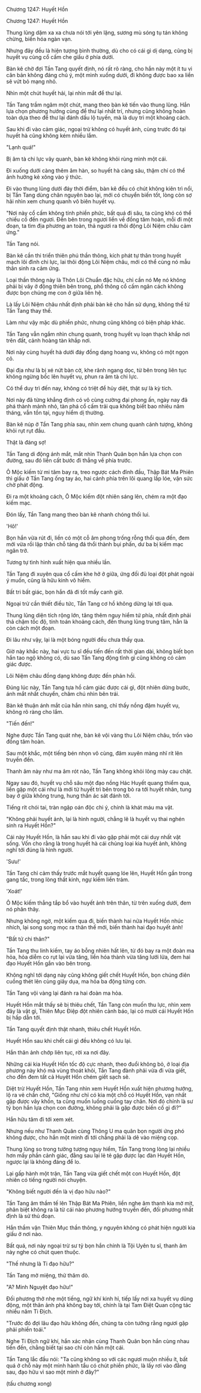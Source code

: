 




Chương 1247: Huyết Hồn


Chương 1247: Huyết Hồn

Thung lũng dặm xa xa chưa nói tới yên lặng, sương mù sóng tụ tán không chừng, biến hóa ngàn vạn.

Nhưng đây đều là hiện tượng bình thường, dù cho có cái gì dị dạng, cũng bị huyết vụ cùng cổ cấm che giấu ở phía dưới.

Bàn kê chờ đợi Tần Tang quyết định, nó rất rõ ràng, cho hắn này một ít tu vi căn bản không đáng chú ý, một mình xuống dưới, đi không được bao xa liền sẽ vứt bỏ mạng nhỏ.

Nhìn một chút huyết hải, lại nhìn mắt để thư lại.

Tần Tang trầm ngâm một chút, mang theo bàn kê tiến vào thung lũng. Hắn lựa chọn phương hướng cùng để thư lại nhất trí, nhưng cũng không hoàn toàn dựa theo để thư lại đánh dấu lộ tuyến, mà là duy trì một khoảng cách.

Sau khi đi vào cảm giác, ngoại trừ không có huyết ảnh, cùng trước đó tại huyết hà cũng không kém nhiều lắm.

"Lạnh quá!"

Bị âm tà chi lực vây quanh, bàn kê không khỏi rùng mình một cái.

Đi xuống dưới càng thêm âm hàn, so huyết hà càng sâu, thậm chí có thể ảnh hưởng kẻ xông vào ý thức.

Đi vào thung lũng dưới đáy thời điểm, bàn kê đều có chút không kiên trì nổi, bị Tần Tang dùng chân nguyên bao lại, mới có chuyển biến tốt, lòng còn sợ hãi nhìn xem chung quanh vô biên huyết vụ.

"Nơi này cổ cấm không tính phiền phức, bất quá đi sâu, ta cũng khó có thể chiếu cố đến ngươi. Đến bên trong ngươi liền về đồng tâm hoàn, mỗi đi một đoạn, ta tìm địa phương an toàn, thả ngươi ra thôi động Lôi Niệm châu cảm ứng."

Tần Tang nói.

Bàn kê cần thi triển thiên phú thần thông, kích phát tự thân trong huyết mạch lôi đình chi lực, lai thôi động Lôi Niệm châu, mới có thể cùng nó mẫu thân sinh ra cảm ứng.

Loại thần thông này là Thôn Lôi Chuẩn đặc hữu, chỉ cần nó Mẹ nó không phải bị vây ở động thiên bên trong, phổ thông cổ cấm ngăn cách không được bọn chúng mẹ con ở giữa liên hệ.

Là lấy Lôi Niệm châu nhất định phải bàn kê cho hắn sử dụng, không thể từ Tần Tang thay thế.

Làm như vậy mặc dù phiền phức, nhưng cũng không có biện pháp khác.

Tần Tang vẫn ngắm nhìn chung quanh, trong huyết vụ loạn thạch khắp nơi trên đất, cảnh hoàng tàn khắp nơi.

Nơi này cùng huyết hà dưới đáy đồng dạng hoang vu, không có một ngọn cỏ.

Đại địa như là bị xé nứt bàn cờ, khe rãnh ngang dọc, từ bên trong liên tục không ngừng bốc lên huyết vụ, phun ra âm tà chi lực.

Có thể duy trì đến nay, không có triệt để hủy diệt, thật sự là kỳ tích.

Nơi này đã từng khẳng định có vô cùng cường đại phong ấn, ngày nay đã phá thành mảnh nhỏ, tàn phá cổ cấm trải qua không biết bao nhiêu năm tháng, vẫn tồn tại, nguy hiểm dị thường.

Bàn kê núp ở Tần Tang phía sau, nhìn xem chung quanh cảnh tượng, không khỏi rụt rụt đầu.

Thật là đáng sợ!

Tần Tang di động ánh mắt, mắt nhìn Thanh Quân bọn hắn lựa chọn con đường, sau đó liền cất bước đi thẳng về phía trước.

Ô Mộc kiếm từ mi tâm bay ra, treo ngược cách đỉnh đầu, Thập Bát Ma Phiên thì giấu ở Tần Tang ống tay áo, hai cánh phía trên lôi quang lấp lóe, vận sức chờ phát động.

Đi ra một khoảng cách, Ô Mộc kiếm đột nhiên sáng lên, chém ra một đạo kiếm mạc.

Đón lấy, Tần Tang mang theo bàn kê nhanh chóng thối lui.

'Hô!'

Bọn hắn vừa rút đi, liền có một cỗ âm phong trống rỗng thổi qua đến, đem mới vừa rồi lập thân chỗ tảng đá thổi thành bụi phấn, dư ba bị kiếm mạc ngăn trở.

Tương tự tình hình xuất hiện qua nhiều lần.

Tần Tang đi xuyên qua cổ cấm khe hở ở giữa, ứng đối đủ loại đột phát ngoài ý muốn, cũng là hữu kinh vô hiểm.

Bất tri bất giác, bọn hắn đã đi tốt mấy canh giờ.

Ngoại trừ cần thiết điều tức, Tần Tang cơ hồ không dừng lại tới qua.

Thung lũng diện tích rộng lớn, tăng thêm nguy hiểm tứ phía, nhất định phải thả chậm tốc độ, tính toán khoảng cách, đến thung lũng trung tâm, hẳn là còn cách một đoạn.

Đi lâu như vậy, lại là một bóng người đều chưa thấy qua.

Giờ này khắc này, hai vực tu sĩ đều tiến đến rất thời gian dài, không biết bọn hắn tao ngộ không có, dù sao Tần Tang động tĩnh gì cũng không có cảm giác được.

Lôi Niệm châu đồng dạng không được đến phản hồi.

Đúng lúc này, Tần Tang tựa hồ cảm giác được cái gì, đột nhiên dừng bước, ánh mắt nhất chuyển, chăm chú nhìn bên trái.

Bàn kê thuận ánh mắt của hắn nhìn sang, chỉ thấy nồng đậm huyết vụ, không rõ ràng cho lắm.

"Tiến đến!"

Nghe được Tần Tang quát nhẹ, bàn kê vội vàng thu Lôi Niệm châu, trốn vào đồng tâm hoàn.

Sau một khắc, một tiếng bén nhọn vô cùng, đâm xuyên màng nhĩ rít lên truyền đến.

Thanh âm này như ma âm rót não, Tần Tang không khỏi lông mày cau chặt.

Ngay sau đó, huyết vụ chỗ sâu một đạo nồng Hác Huyết quang thiểm qua, liền gặp một cái như là mới từ huyết trì bên trong bò ra tới huyết nhân, tung bay ở giữa không trung, hung thần ác sát đánh tới.

Tiếng rít chói tai, tràn ngập oán độc chi ý, chính là khát máu ma vật.

"Không phải huyết ảnh, lại là hình người, chẳng lẽ là huyết vụ thai nghén sinh ra Huyết Hồn?"

Cái này Huyết Hồn, là hắn sau khi đi vào gặp phải một cái duy nhất vật sống. Vốn cho rằng là trong huyết hà cái chủng loại kia huyết ảnh, không nghĩ tới đúng là hình người.

'Sưu!'

Tần Tang chỉ cảm thấy trước mắt huyết quang lóe lên, Huyết Hồn gần trong gang tấc, trong lòng thất kinh, ngự kiếm liền trảm.

'Xoát!'

Ô Mộc kiếm thẳng tắp bổ vào huyết ảnh trên thân, từ trên xuống dưới, đem nó phân thây.

Nhưng không ngờ, một kiếm qua đi, biến thành hai nửa Huyết Hồn nhúc nhích, lại song song mọc ra thân thể mới, biến thành hai đạo huyết ảnh!

"Bất tử chi thân?"

Tần Tang thu linh kiếm, tay áo bỗng nhiên hất lên, từ đó bay ra một đoàn ma hỏa, hỏa diễm co rụt lại vừa tăng, liền hóa thành vừa tăng lưới lửa, đem hai đạo Huyết Hồn gắn vào bên trong.

Không nghĩ tới dạng này cũng không giết chết Huyết Hồn, bọn chúng điên cuồng thét lên cùng giãy dụa, ma hỏa ba động từng cơn.

Tần Tang vội vàng lại đánh ra hai đoàn ma hỏa.

Huyết Hồn mắt thấy sẽ bị thiêu chết, Tần Tang còn muốn thu lực, nhìn xem đây là vật gì, Thiên Mục Điệp đột nhiên cảnh báo, lại có mười cái Huyết Hồn bị hấp dẫn tới.

Tần Tang quyết định thật nhanh, thiêu chết Huyết Hồn.

Huyết Hồn sau khi chết cái gì đều không có lưu lại.

Hắn thân ảnh chớp liên tục, rời xa nơi đây.

Những cái kia Huyết Hồn tốc độ cực nhanh, theo đuổi không bỏ, ở loại địa phương này khó mà vùng thoát khỏi, Tần Tang đành phải vừa đi vừa giết, cho đến đem tất cả Huyết Hồn chém giết sạch sẽ.

Diệt trừ Huyết Hồn, Tần Tang nhìn xem Huyết Hồn xuất hiện phương hướng, lộ ra vẻ chần chờ, "Giống như chỉ có kia một chỗ có Huyết Hồn, vạn nhất gặp được vây khốn, ta cũng muốn luống cuống tay chân. Nơi đó chính là sư tỷ bọn hắn lựa chọn con đường, không phải là gặp được biến cố gì đi?"

Hắn hữu tâm đi tới xem xét.

Nhưng nếu như Thanh Quân cùng Thông U ma quân bọn người ứng phó không được, cho hắn một mình đi tới chẳng phải là dê vào miệng cọp.

Thung lũng so trong tưởng tượng nguy hiểm, Tần Tang trong lòng lại nhiều hơn mấy phần cảnh giác, đằng sau lại lẻ tẻ gặp được lạc đàn Huyết Hồn, ngược lại là không đáng để lo.

Lại gấp hành một trận, Tần Tang vừa giết chết một con Huyết Hồn, đột nhiên có tiếng người nói chuyện.

"Không biết người đến là vị đạo hữu nào?"

Tần Tang âm thầm tế lên Thập Bát Ma Phiên, liền nghe âm thanh kia mờ mịt, phân biệt không ra là từ cái nào phương hướng truyền đến, đối phương nhất định là sử thủ đoạn.

Hắn thầm vận Thiên Mục thần thông, y nguyên không có phát hiện người kia giấu ở nơi nào.

Bất quá, nơi này ngoại trừ sư tỷ bọn hắn chính là Tội Uyên tu sĩ, thanh âm này nghe có chút quen thuộc.

"Thế nhưng là Ti đạo hữu?"

Tần Tang mở miệng, thử thăm dò.

"A? Minh Nguyệt đạo hữu!"

Đối phương thở nhẹ một tiếng, ngữ khí kinh hỉ, tiếp lấy nơi xa huyết vụ dũng động, một thân ảnh phá không bay tới, chính là tại Tam Điệt Quan cộng tác nhiều năm Ti Địch.

"Trước đó đợi lâu đạo hữu không đến, chúng ta còn tưởng rằng ngươi gặp phải phiền toái."

Nghe Ti Địch ngữ khí, hắn xác nhận cùng Thanh Quân bọn hắn cùng nhau tiến đến, chẳng biết tại sao chỉ còn hắn một cái.

Tần Tang lắc đầu nói: "Ta cũng không so với các ngươi muộn nhiều ít, bất quá ở chỗ này một mình hành tẩu có chút phiền phức, là lấy rơi vào đằng sau, đạo hữu vì sao một mình ở đây?"

(tấu chương xong)




